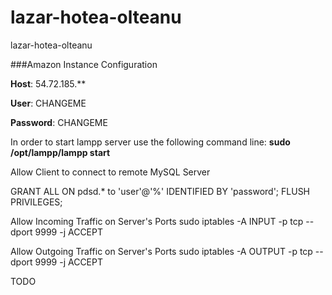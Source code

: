 lazar-hotea-olteanu
===================

lazar-hotea-olteanu

###Amazon Instance Configuration

**Host**: 54.72.185.**

**User**: CHANGEME

**Password**: CHANGEME

In order to start lampp server use the following command line: **sudo /opt/lampp/lampp start**

Allow Client to connect to remote MySQL Server

GRANT ALL ON pdsd.* to 'user'@'%' IDENTIFIED BY 'password';
FLUSH PRIVILEGES;

Allow Incoming Traffic on Server's Ports 
sudo iptables -A INPUT -p tcp --dport 9999 -j ACCEPT

Allow Outgoing Traffic on Server's Ports
sudo iptables -A OUTPUT -p tcp --dport 9999 -j ACCEPT


TODO
